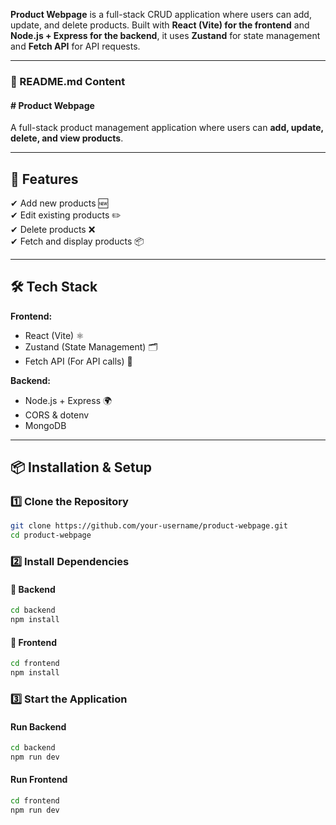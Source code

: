  **Product Webpage** is a full-stack CRUD application where users can add, update, and delete products. Built with **React (Vite) for the frontend** and **Node.js + Express for the backend**, it uses **Zustand** for state management and **Fetch API** for API requests.  

---

### **📖 README.md Content**    

#### **# Product Webpage**  
A full-stack product management application where users can **add, update, delete, and view products**.  

---

## **🚀 Features**  
✔ Add new products 🆕  
✔ Edit existing products ✏️  
✔ Delete products ❌  
✔ Fetch and display products 📦  

---

## **🛠 Tech Stack**  
**Frontend:**  
- React (Vite) ⚛️  
- Zustand (State Management) 🗂  
- Fetch API (For API calls) 🔗  

**Backend:**  
- Node.js + Express 🌍  
- CORS & dotenv  
- MongoDB   

---

## **📦 Installation & Setup**  
### **1️⃣ Clone the Repository**  
```sh
git clone https://github.com/your-username/product-webpage.git
cd product-webpage
```

### **2️⃣ Install Dependencies**  
#### 📌 **Backend**
```sh
cd backend
npm install
```
#### 📌 **Frontend**
```sh
cd frontend
npm install
```

### **3️⃣ Start the Application**  
#### **Run Backend**
```sh
cd backend
npm run dev
```
#### **Run Frontend**
```sh
cd frontend
npm run dev
```

